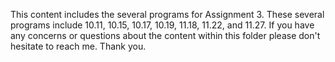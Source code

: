 This content includes the several programs for Assignment 3. 
These several programs include 10.11, 10.15, 10.17, 10.19, 11.18, 11.22, and 11.27. 
If you have any concerns or questions about the content within this folder please don't hesitate to reach me. Thank you.
